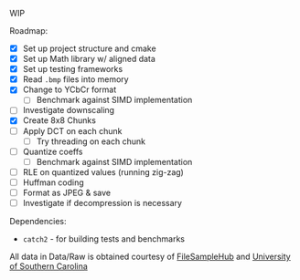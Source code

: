 WIP

Roadmap:
- [x] Set up project structure and cmake
- [x] Set up Math library w/ aligned data
- [x] Set up testing frameworks
- [x] Read `.bmp` files into memory
- [x] Change to YCbCr format
  - [ ] Benchmark against SIMD implementation
- [ ] Investigate downscaling
- [x] Create 8x8 Chunks
- [ ] Apply DCT on each chunk
  - [ ] Try threading on each chunk
- [ ] Quantize coeffs
  - [ ] Benchmark against SIMD implementation
- [ ] RLE on quantized values (running zig-zag)
- [ ] Huffman coding
- [ ] Format as JPEG & save
- [ ] Investigate if decompression is necessary

Dependencies:
- `catch2` - for building tests and benchmarks

All data in Data/Raw is obtained courtesy of [FileSampleHub](https://filesampleshub.com/format/image/bmp) and [University of Southern Carolina](https://people.math.sc.edu/Burkardt/data/bmp/bmp.html)
